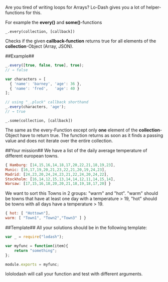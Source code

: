 Are you tired of writing loops for Arrays? Lo-Dash gives you a lot of helper-functions for this.

For example the **every()** and **some()**-functions

````_.every(collection, [callback])````

Checks if the given **callback-function** returns true for all elements of the **collection**-Object (Array, JSON).

##Example##

````javascript
_.every([true, false, true], true);
// → false

var characters = [
  { 'name': 'barney', 'age': 36 },
  { 'name': 'fred',   'age': 40 }
];

// using "_.pluck" callback shorthand
_.every(characters, 'age');
// → true
````

````_.some(collection, [callback])````

The same as the every-Function except only **one** element of the **collection**-Object have to return true. The function returns as soon as it finds a passing value and does not iterate over the entire collection.


##Your mission##
We have a list of the daily average temperature of different european towns.
````javascript
{ Hamburg: [14,15,16,14,18,17,20,22,21,18,19,23],
Munic: [16,17,19,20,21,23,22,21,20,19,24,23],
Madrid: [24,23,20,24,24,23,21,22,24,20,24,22],
Stockholm: [16,14,12,15,13,14,14,12,11,14,15,14],
Warsaw: [17,15,16,18,20,20,21,18,19,18,17,20] }
````

We want to sort this Towns in 2 groups: "warm" and "hot". "warm" should be towns that have at least one day with a temperature > 19, "hot" should be towns with all days have a temperature > 19.
````javascript
{ hot: [ "Hottown"],
warm: [ "Town1", "Town2","Town3" ] }
````

##Template##
All your solutions should be in the following template:
```javascript
var _ = require("lodash");

var myfunc = function(item){
    return "something";
};

module.exports = myfunc;
```

lololodash will call your function and test with different arguments.